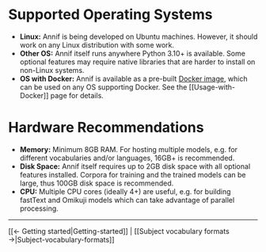 # Supported Operating Systems

- **Linux:** Annif is being developed on Ubuntu machines. However, it should work on any Linux distribution with some work.
- **Other OS:** Annif itself runs anywhere Python 3.10+ is available. Some optional features may require native libraries that are harder to install on non-Linux systems.
- **OS with Docker:** Annif is available as a pre-built [Docker image](https://quay.io/repository/natlibfi/annif), which can be used on any OS supporting Docker. See the [[Usage-with-Docker]] page for details.

# Hardware Recommendations

- **Memory:** Minimum 8GB RAM. For hosting multiple models, e.g. for different vocabularies and/or languages, 16GB+ is recommended.
- **Disk Space:** Annif itself requires up to 2GB disk space with all optional features installed. Corpora for training and the trained models can be large, thus 100GB disk space is recommended.
- **CPU:** Multiple CPU cores (ideally 4+) are useful, e.g. for building fastText and Omikuji models which can take advantage of parallel processing.

---

[[← Getting started|Getting-started]] | [[Subject vocabulary formats →|Subject-vocabulary-formats]]